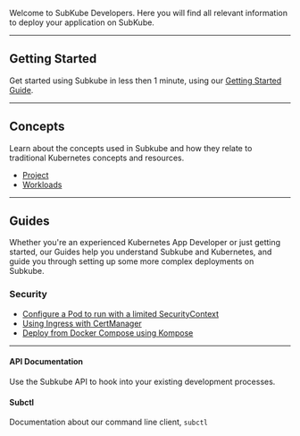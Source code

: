 Welcome to SubKube Developers. Here you will find all relevant information to deploy your application on SubKube.

---

## Getting Started

Get started using Subkube in less then 1 minute, using our [Getting Started Guide](getting_started.md).

---

## Concepts

Learn about the concepts used in Subkube and how they relate to traditional Kubernetes concepts and resources.

- [Project](concepts/project.md)
- [Workloads](concepts/workloads.md)

---

## Guides

Whether you're an experienced Kubernetes App Developer or just getting started, our Guides help you understand Subkube and Kubernetes, and guide you through setting up some more complex deployments on Subkube.

### Security

- [Configure a Pod to run with a limited SecurityContext](guides/pod-security-context.md)
- [Using Ingress with CertManager](guides/ingress-certmanager.md)
- [Deploy from Docker Compose using Kompose](guides/kompose.md)

---

#### API Documentation

Use the Subkube API to hook into your existing development processes.

#### Subctl

Documentation about our command line client, `subctl`
